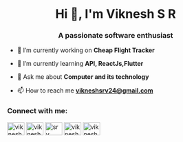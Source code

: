 <h1 align="center">Hi 👋, I'm Viknesh S R</h1>
<h3 align="center">A passionate software enthusiast</h3>





- 🔭 I’m currently working on **Cheap Flight Tracker**

- 🌱 I’m currently learning **API, ReactJs,Flutter**

- 💬 Ask me about **Computer and its technology**

- 📫 How to reach me **vikneshsrv24@gmail.com**

<h3 align="left">Connect with me:</h3>
<p align="left">
<a href="https://twitter.com/vikneshsrv24" target="blank"><img align="center" src="https://raw.githubusercontent.com/rahuldkjain/github-profile-readme-generator/master/src/images/icons/Social/twitter.svg" alt="vikneshsrv24" height="30" width="40" /></a>
<a href="https://www.linkedin.com/in/viknesh-srv-b12a87223/
" target="blank"><img align="center" src="https://raw.githubusercontent.com/rahuldkjain/github-profile-readme-generator/master/src/images/icons/Social/linked-in-alt.svg" alt="viknesh srv" height="30" width="40
" alt="viknesh srv" height="30" width="40" /></a>
<a href="https://stackoverflow.com/users/srv" target="blank"><img align="center" src="https://raw.githubusercontent.com/rahuldkjain/github-profile-readme-generator/master/src/images/icons/Social/stack-overflow.svg" alt="srv" height="30" width="40" /></a>
<a href="https://instagram.com/vikneshsrv" target="blank"><img align="center" src="https://raw.githubusercontent.com/rahuldkjain/github-profile-readme-generator/master/src/images/icons/Social/instagram.svg" alt="vikneshsrv" height="30" width="40" /></a>
<a href="https://www.hackerrank.com/vikneshsrv24" target="blank"><img align="center" src="https://raw.githubusercontent.com/rahuldkjain/github-profile-readme-generator/master/src/images/icons/Social/hackerrank.svg" alt="vikneshsrv24" height="30" width="40" /></a>
</p>

